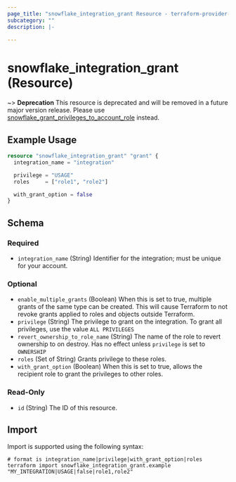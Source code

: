 ```yaml
---
page_title: "snowflake_integration_grant Resource - terraform-provider-snowflake"
subcategory: ""
description: |-
  
---
```


# snowflake_integration_grant (Resource)

~> **Deprecation** This resource is deprecated and will be removed in a future major version release. Please use [snowflake_grant_privileges_to_account_role](./grant_privileges_to_account_role) instead. <deprecation>

## Example Usage

```terraform
resource "snowflake_integration_grant" "grant" {
  integration_name = "integration"

  privilege = "USAGE"
  roles     = ["role1", "role2"]

  with_grant_option = false
}
```

<!-- schema generated by tfplugindocs -->
## Schema

### Required

- `integration_name` (String) Identifier for the integration; must be unique for your account.

### Optional

- `enable_multiple_grants` (Boolean) When this is set to true, multiple grants of the same type can be created. This will cause Terraform to not revoke grants applied to roles and objects outside Terraform.
- `privilege` (String) The privilege to grant on the integration. To grant all privileges, use the value `ALL PRIVILEGES`
- `revert_ownership_to_role_name` (String) The name of the role to revert ownership to on destroy. Has no effect unless `privilege` is set to `OWNERSHIP`
- `roles` (Set of String) Grants privilege to these roles.
- `with_grant_option` (Boolean) When this is set to true, allows the recipient role to grant the privileges to other roles.

### Read-Only

- `id` (String) The ID of this resource.

## Import

Import is supported using the following syntax:

```shell
# format is integration_name|privilege|with_grant_option|roles
terraform import snowflake_integration_grant.example "MY_INTEGRATION|USAGE|false|role1,role2"
```
